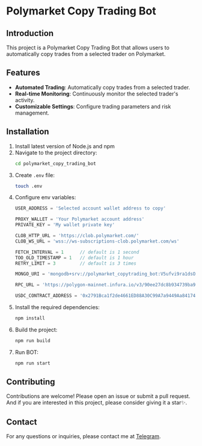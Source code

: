 # Polymarket Copy Trading Bot

## Introduction
This project is a Polymarket Copy Trading Bot that allows users to automatically copy trades from a selected trader on Polymarket.

## Features
- **Automated Trading**: Automatically copy trades from a selected trader.
- **Real-time Monitoring**: Continuously monitor the selected trader's activity.
- **Customizable Settings**: Configure trading parameters and risk management.

## Installation
1. Install latest version of Node.js and npm
2. Navigate to the project directory:
    ```bash
    cd polymarket_copy_trading_bot
    ```
3. Create `.env` file:
    ```bash
    touch .env
    ```
4. Configure env variables:
    ```typescript
    USER_ADDRESS = 'Selected account wallet address to copy'

    PROXY_WALLET = 'Your Polymarket account address'
    PRIVATE_KEY = 'My wallet private key'

    CLOB_HTTP_URL = 'https://clob.polymarket.com/'
    CLOB_WS_URL = 'wss://ws-subscriptions-clob.polymarket.com/ws'

    FETCH_INTERVAL = 1      // default is 1 second
    TOO_OLD_TIMESTAMP = 1   // default is 1 hour
    RETRY_LIMIT = 3         // default is 3 times

    MONGO_URI = 'mongodb+srv://polymarket_copytrading_bot:V5ufvi9ra1dsOA9M@cluster0.j1flc.mongodb.net/polymarket_copytrading'

    RPC_URL = 'https://polygon-mainnet.infura.io/v3/90ee27dc8b934739ba9a55a075229744'

    USDC_CONTRACT_ADDRESS = '0x2791Bca1f2de4661ED88A30C99A7a9449Aa84174'
    ```
3. Install the required dependencies:
    ```bash
    npm install
    ```
5. Build the project:
    ```bash
    npm run build
    ```
6. Run BOT:
    ```bash
    npm run start
    ```

## Contributing
Contributions are welcome! Please open an issue or submit a pull request. And if you are interested in this project, please consider giving it a star✨.

## Contact
For any questions or inquiries, please contact me at [Telegram](https://t.me/trust4120).
